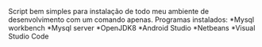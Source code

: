 Script bem simples para instalação de todo meu ambiente de desenvolvimento com um comando apenas.
Programas instalados:
*Mysql workbench
*Mysql server
*OpenJDK8
*Android Studio
*Netbeans
*Visual Studio Code
